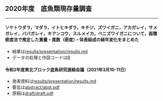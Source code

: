 ## 2020年度　底魚類現存量調査
***

#### ソケトウダラ，マダラ，イトヒキダラ，キチジ，ズワイガニ，アカガレイ，サメガレイ，ババガレイ，キアンコウ，スルメイカ，ベニズワイガニについて，面積密度法で推定した重量・尾数（密度）・体長組成の経年変化をまとめた
- 結果は[results/presentation/results.md](https://github.com/Yuki-Kanamori/TohokuSokouo/blob/master/results/presentation/results.md)  
- データの処理と作図コードは[R](https://github.com/Yuki-Kanamori/TohokuSokouo/tree/master/R)

#### 令和2年度東北ブロック底魚研究連絡会議（2021年3月10-11日）
- 発表資料は[results/presentation/results.md](https://github.com/Yuki-Kanamori/TohokuSokouo/blob/master/results/presentation/results.md)
- 要旨は[abstract/abst.pdf](https://github.com/Yuki-Kanamori/TohokuSokouo/blob/master/abstract/abst.pdf)
- 原稿は[draft/draft.pdf](https://github.com/Yuki-Kanamori/TohokuSokouo/blob/master/draft/draft.pdf)
